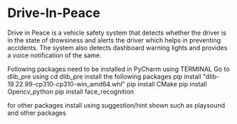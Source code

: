 # Drive-In-Peace

Drive in Peace is a vehicle safety system that detects whether the driver is in the state of drowsiness and alerts the driver which helps in preventing accidents. The system also detects dashboard warning lights and provides a voice notification of the same.

Following packages need to be installed in PyCharm using TERMINAL
 Go to dlib_pre using cd dlib_pre
 install the following packages 
 pip install "dlib-19.22.99-cp310-cp310-win_amd64.whl"
 pip install CMake
 pip install Opencv_python
 pip install face_recognition

for other packages install using suggestion/hint shown
such as playsound and other packages
